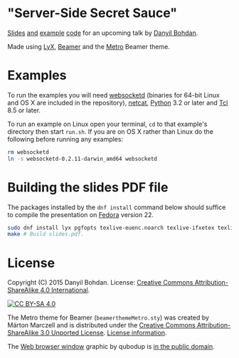 # "Server-Side Secret Sauce"

[Slides](slides.pdf) [and](example1) [example](example2) [code](example3) for an upcoming talk by [Danyil Bohdan](https://github.com/dbohdan).

Made using [LyX](http://www.lyx.org/), [Beamer](https://en.wikipedia.org/wiki/Beamer_%28LaTeX%29) and the [Metro](https://bitbucket.org/marczellm/beamerports) Beamer theme.

# Examples

To run the examples you will need [websocketd](http://websocketd.com/) (binaries for 64-bit Linux and OS X are included in the repository), [netcat](https://en.wikipedia.org/wiki/Netcat), [Python](https://www.python.org/) 3.2 or later and [Tcl](https://en.wikipedia.org/wiki/Tcl) 8.5 or later.

To run an example on Linux open your terminal, `cd` to that example's directory then start `run.sh`. If you are on OS X rather than Linux do the following before running any examples:

```sh
rm websocketd
ln -s websocketd-0.2.11-darwin_amd64 websocketd
```

# Building the slides PDF file

The packages installed by the `dnf install` command below should suffice to compile the presentation on [Fedora](https://en.wikipedia.org/wiki/Fedora_%28operating_system%29) version 22.

```sh
sudo dnf install lyx pgfopts texlive-euenc.noarch texlive-ifxetex texlive-pgfopts.noarch texlive-pgfplots texlive-xetex.noarch texlive-xetex-def.noarch
make # Build slides.pdf.
```

# License

Copyright (C) 2015 Danyil Bohdan. License: [Creative Commons Attribution-ShareAlike 4.0 International](https://creativecommons.org/licenses/by-sa/4.0).

[![CC BY-SA 4.0](https://licensebuttons.net/l/by-sa/3.0/88x31.png)](https://creativecommons.org/licenses/by-sa/4.0)

The Metro theme for Beamer (`beamerthemeMetro.sty`) was created by Márton Marczell and is distributed under the [Creative Commons Attribution-ShareAlike 3.0 Unported License](https://creativecommons.org/licenses/by-sa/3.0/). [License information](https://bitbucket.org/marczellm/beamerports/src/62840a66640d6b38da8618a71c591b1ea769a345/license_information.md?at=master&fileviewer=file-view-default).

The [Web browser window](https://openclipart.org/detail/212730/web-browser) graphic by qubodup is [in the public domain](https://openclipart.org/share).
